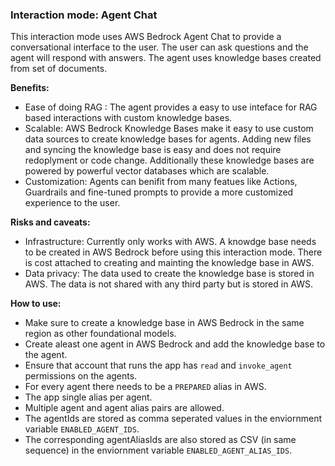 ### Interaction mode: Agent Chat

This interaction mode uses AWS Bedrock Agent Chat to provide a conversational interface to the user. The user can ask questions and the agent will respond with answers. The agent uses knowledge bases created from set of documents.

**Benefits:**
- Ease of doing RAG : The agent provides a easy to use inteface for RAG based interactions with custom knowledge bases.
- Scalable: AWS Bedrock Knowledge Bases make it easy to use custom data sources to create knowledge bases for agents. Adding new files and syncing the knowledge base is easy and does not require redoplyment or code change. Additionally these knowledge bases are powered by powerful vector databases which are scalable.
- Customization: Agents can benifit from many featues like Actions, Guardrails and fine-tuned prompts to provide a more customized experience to the user.

**Risks and caveats:**
- Infrastructure: Currently only works with AWS. A knowdge base needs to be created in AWS Bedrock before using this interaction mode. There is cost attached to creating and mainting the knowledge base in AWS.
- Data privacy: The data used to create the knowledge base is stored in AWS. The data is not shared with any third party but is stored in AWS.

**How to use:**
- Make sure to create a knowledge base in AWS Bedrock in the same region as other foundational models.
- Create aleast one agent in AWS Bedrock and add the knowledge base to the agent.
- Ensure that account that runs the app has `read` and `invoke_agent` permissions on the agents.
- For every agent there needs to be a `PREPARED` alias in AWS.
- The app single alias per agent.
- Multiple agent and agent alias pairs are allowed.
- The agentIds are stored as comma seperated values in the enviornment variable `ENABLED_AGENT_IDS`.
- The corresponding agentAliasIds are also stored as CSV (in same sequence) in the enviornment variable `ENABLED_AGENT_ALIAS_IDS`.